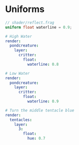 # Uniforms


``` glsl
// shader/reflect.frag
uniform float waterline = 0.9;
```

``` yaml
# High Water
render:
  pondcreature:
    layer:
      critter:
        float:
          waterline: 0.8
```

``` yaml
# Low Water
render:
  pondcreature:
    layer:
      critter:
        float:
          waterline: 0.9
```

``` yaml
# Turn the middle tentacle blue
render:
  tentacles:
    layer:
      3:
        float:
          hue: 0.7
```
